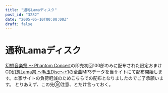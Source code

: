 ```yaml
---
title: "通称Lamaディスク"
post_id: "3282"
date: "2005-05-10T00:00:00Z"
draft: false
---
```


# 通称Lamaディスク

[幻想音楽祭 ～ Phantom Concert](http://tsubu.s104.xrea.com/thcd/)の即売初回100部のみに配布された限定おまけCD[幻想Lama祭 ～毛玉Disc～+1](http://lama.danmaq.com/lama/)の全曲MP3データを当サイトにて配布開始します。本家サイトの負荷軽減のためこちらでの配布となりましたのでご了承願います。 とりあえず、この先⑨注意、とだけ言っておく。
